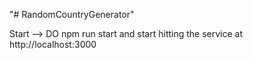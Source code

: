 "# RandomCountryGenerator" 

Start --> DO npm run start and start hitting the service at http://localhost:3000
